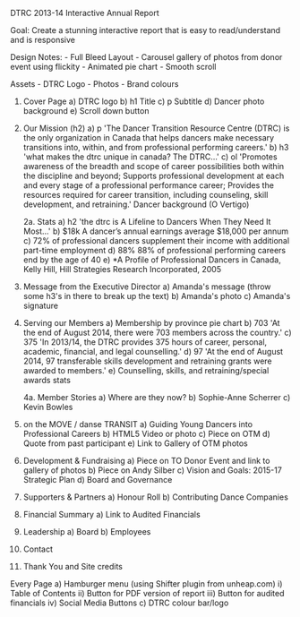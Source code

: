 DTRC 2013-14 Interactive Annual Report

Goal:
Create a stunning interactive report that is easy to read/understand and is responsive

Design Notes:
	- Full Bleed Layout
	- Carousel gallery of photos from donor event using flickity
	- Animated pie chart
	- Smooth scroll

Assets
	- DTRC Logo
	- Photos
	- Brand colours

1. Cover Page
	a) DTRC logo
	b) h1 Title
	c) p Subtitle
	d) Dancer photo background
	e) Scroll down button

2. Our Mission (h2)
	a) p 'The Dancer Transition Resource Centre (DTRC) is the only organization in Canada that helps dancers make necessary transitions into, within, and from professional performing careers.'
	b) h3 'what makes the dtrc unique in canada?  The DTRC…'
	c) ol 'Promotes awareness of the breadth and scope of career possibilities both within the discipline and beyond; Supports professional development at each and every stage of a professional performance career; Provides the resources required for career transition, including counseling, skill development, and retraining.'
	Dancer background (O Vertigo)

	2a. Stats
		a) h2 'the dtrc is A Lifeline to Dancers When They Need It Most…'
		b) $18k A dancer’s annual earnings average $18,000 per annum
		c) 72% of professional dancers supplement their income with additional part-time employment
		d) 88% 88% of professional performing careers end by the age of 40
		e) *A Profile of Professional Dancers in Canada, Kelly Hill, Hill Strategies Research Incorporated, 2005

3. Message from the Executive Director
	a) Amanda's message (throw some h3's in there to break up the text)
	b) Amanda's photo
	c) Amanda's signature

4. Serving our Members
	a) Membership by province pie chart
	b) 703 'At the end of August 2014, there were 703 members across the country.'
	c) 375 'In 2013/14, the DTRC provides 375 hours of career, personal, academic, financial, and legal counselling.'
	d) 97 'At the end of August 2014, 97 transferable skills development and retraining grants were awarded to members.'
	e) Counselling, skills, and retraining/special awards stats

	4a. Member Stories
		a) Where are they now?
		b) Sophie-Anne Scherrer
		c) Kevin Bowles

5. on the MOVE / danse TRANSIT
	a) Guiding Young Dancers into Professional Careers
	b) HTML5 Video or photo
	c) Piece on OTM
	d) Quote from past participant
	e) Link to Gallery of OTM photos

6. Development & Fundraising
	a) Piece on TO Donor Event and link to gallery of photos
	b) Piece on Andy Silber
	c) Vision and Goals: 2015-17 Strategic Plan
	d) Board and Governance


7. Supporters & Partners
	a) Honour Roll
	b) Contributing Dance Companies

8. Financial Summary
	a) Link to Audited Financials

9. Leadership
	a) Board
	b) Employees

10. Contact

11. Thank You and Site credits

Every Page
	a) Hamburger menu (using Shifter plugin from unheap.com)
		i) Table of Contents
		ii) Button for PDF version of report
		iii) Button for audited financials
		iv) Social Media Buttons
	c) DTRC colour bar/logo